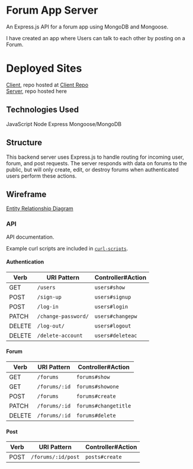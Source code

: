 # Forum App Server

An Express.js API for a forum app using MongoDB and Mongoose.

I have created an app where Users can talk to each other by posting on a Forum.

# Deployed Sites

[Client](https://jasonfiammetta.github.io/Forum-Client/), repo hosted at [Client Repo](https://github.com/jasonfiammetta/Forum-Client)   
[Server](sheltered-crag-25267.herokuapp.com), repo hosted here

## Technologies Used

JavaScript
Node
Express
Mongoose/MongoDB

## Structure

This backend server uses Express.js to handle routing for incoming user, forum, and post requests.
The server responds with data on forums to the public, but will only create, edit, or destroy forums when authenticated users perform these actions.

## Wireframe

[Entity Relationship Diagram](images/erd.png)

### API

API documentation.

Example curl scripts are included in [`curl-scripts`](curl-scripts).

#### Authentication

| Verb   | URI Pattern            | Controller#Action |
|--------|------------------------|-------------------|
| GET    | `/users`               | `users#show`      |
| POST   | `/sign-up`             | `users#signup`    |
| POST   | `/log-in`              | `users#login`     |
| PATCH  | `/change-password/`    | `users#changepw`  |
| DELETE | `/log-out/`            | `users#logout`    |
| DELETE | `/delete-account`      | `users#deleteac`  |

#### Forum
| Verb   | URI Pattern            | Controller#Action    |
|--------|------------------------|----------------------|
| GET    | `/forums`              | `forums#show`        |
| GET    | `/forums/:id`          | `forums#showone`     |
| POST   | `/forums`              | `forums#create`      |
| PATCH  | `/forums/:id`          | `forums#changetitle` |
| DELETE | `/forums/:id`          | `forums#delete`      |

#### Post
| Verb   | URI Pattern            | Controller#Action |
|--------|------------------------|-------------------|
| POST   | `/forums/:id/post`     | `posts#create`    |

